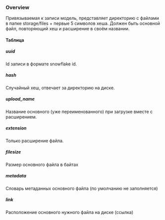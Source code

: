 ### Overview

Привязываемая к записи модель, представляет директорию с файлами в папке storage/files + первые 5 символов хеша. Должен быть основной файл, повторяющий хеш и расширение в своём названии.

#### Таблица

##### uuid

Id записи в формате snowflake id.

##### hash

Случайный хеш, отвечает за директорию на диске.

##### upload_name

Название основного (уже переименованного) при загрузке вместе с расширением.

##### extension

Только расширение файла.

##### filesize

Размер основного файла в байтах

##### metadata

Словарь метаданных основного файла (по умолчанию не заполняется)

##### link

Расположение основного нужного файла на диске (ссылка)
